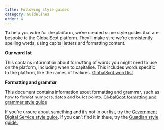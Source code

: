 ```yaml
---
title: Following style guides 
category: Guidelines
order: 4
---
```


To help you write for the platform, we’ve created some style guides that are bespoke to the GlobalScot platform. They’ll make sure we’re consistently spelling words, using capital letters and formatting content.  

**Our word list**

This contains information about formatting of words you might need to use on the platform, including when to capitalise. This includes words specific to the platform, like the names of features. 
[GlobalScot word list](link_to_be_added)
 
**Formatting and grammar**

This document contains information about formatting and grammar, such as how to format numbers, dates and bullet points.
[GlobalScot formatting and grammer style guide](link_to_be_added)

If you’re unsure about something and it’s not in our list, try the [Government Digital Service style guide](https://www.gov.uk/guidance/style-guide/a-to-z-of-gov-uk-style). If you can’t find it in there, try the [Guardian style guide.](https://www.theguardian.com/guardian-observer-style-guide-a) 
